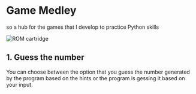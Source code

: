 # Game Medley
so a hub for the games that I develop to practice Python skills

![ROM cartridge](/mnt/c/Users/Adrian/Desktop/Python-programs/game-medley/img-for-readme.png)

## 1. Guess the number
You can choose between the option that you guess the number generated by the program based on the hints or the program is gessing it based on your input.
